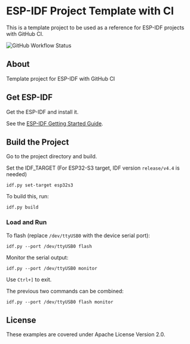# ESP-IDF Project Template with CI

This is a template project to be used as a reference for ESP-IDF projects with GitHub CI.

![GitHub Workflow Status](https://github.com/pedrominatel/esp-idf_template_project_ci/actions/workflows/ci.yml/badge.svg)

## About

Template project for ESP-IDF with GitHub CI

## Get ESP-IDF

Get the ESP-IDF and install it.

See the [ESP-IDF Getting Started Guide](https://docs.espressif.com/projects/esp-idf/en/latest/esp32/get-started/index.html#get-started).

## Build the Project

Go to the project directory and build.

Set the IDF_TARGET (For ESP32-S3 target, IDF version `release/v4.4` is needed)

```
idf.py set-target esp32s3
```

To build this, run:

```
idf.py build
```

### Load and Run

To flash (replace `/dev/ttyUSB0` with the device serial port):
```
idf.py --port /dev/ttyUSB0 flash
```

Monitor the serial output:
```
idf.py --port /dev/ttyUSB0 monitor
```

Use `Ctrl+]` to exit.

The previous two commands can be combined:
```
idf.py --port /dev/ttyUSB0 flash monitor
```

## License

These examples are covered under Apache License Version 2.0.
